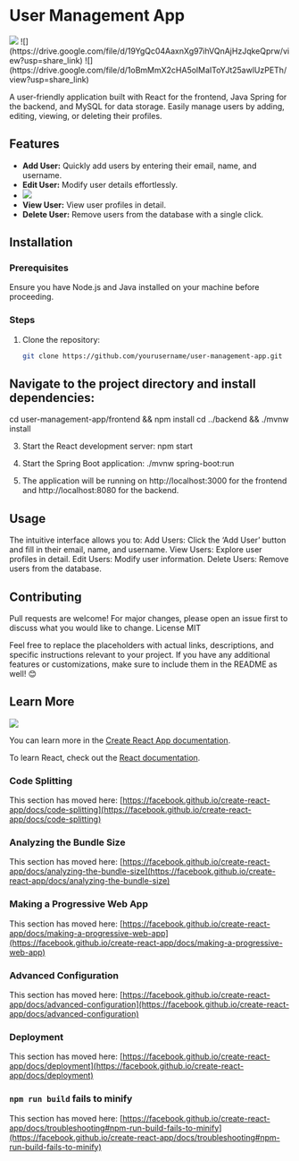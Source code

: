 # User Management App
<img src="https://drive.google.com/file/d/19YgQc04AaxnXg97ihVQnAjHzJqkeQprw/view?usp=share_link"/>
![](https://drive.google.com/file/d/19YgQc04AaxnXg97ihVQnAjHzJqkeQprw/view?usp=share_link)
![](https://drive.google.com/file/d/1oBmMmX2cHA5olMaIToYJt25awlUzPETh/view?usp=share_link)


A user-friendly application built with React for the frontend, Java Spring for the backend, and MySQL for data storage. Easily manage users by adding, editing, viewing, or deleting their profiles.

## Features

- **Add User:** Quickly add users by entering their email, name, and username.
- **Edit User:** Modify user details effortlessly.
- ![](https://drive.google.com/file/d/14HKJJqsyhtIxQ4USQDkCJa-sMAgblQYM/view?usp=share_link)
- **View User:** View user profiles in detail.
- **Delete User:** Remove users from the database with a single click.

## Installation

### Prerequisites

Ensure you have Node.js and Java installed on your machine before proceeding.

### Steps

1. Clone the repository:
   ```sh
   git clone https://github.com/yourusername/user-management-app.git
## Navigate to the project directory and install dependencies:
cd user-management-app/frontend && npm install
cd ../backend && ./mvnw install

3. Start the React development server:
npm start

4. Start the Spring Boot application:
./mvnw spring-boot:run 

5. The application will be running on http://localhost:3000 for the frontend and http://localhost:8080 for the backend.

## Usage
The intuitive interface allows you to:
Add Users: Click the ‘Add User’ button and fill in their email, name, and username.
View Users: Explore user profiles in detail.
Edit Users: Modify user information.
Delete Users: Remove users from the database.

## Contributing
Pull requests are welcome! For major changes, please open an issue first to discuss what you would like to change.
License
MIT

Feel free to replace the placeholders with actual links, descriptions, and specific instructions relevant to your project. If you have any additional features or customizations, make sure to include them in the README as well! 😊

## Learn More
![](https://drive.google.com/file/d/1ipbNkV58XjWOHjzMLhxg8tpOlT9Cgjuo/view?usp=share_link)

You can learn more in the [Create React App documentation](https://facebook.github.io/create-react-app/docs/getting-started).

To learn React, check out the [React documentation](https://reactjs.org/).

### Code Splitting

This section has moved here: [https://facebook.github.io/create-react-app/docs/code-splitting](https://facebook.github.io/create-react-app/docs/code-splitting)

### Analyzing the Bundle Size

This section has moved here: [https://facebook.github.io/create-react-app/docs/analyzing-the-bundle-size](https://facebook.github.io/create-react-app/docs/analyzing-the-bundle-size)

### Making a Progressive Web App

This section has moved here: [https://facebook.github.io/create-react-app/docs/making-a-progressive-web-app](https://facebook.github.io/create-react-app/docs/making-a-progressive-web-app)

### Advanced Configuration

This section has moved here: [https://facebook.github.io/create-react-app/docs/advanced-configuration](https://facebook.github.io/create-react-app/docs/advanced-configuration)

### Deployment

This section has moved here: [https://facebook.github.io/create-react-app/docs/deployment](https://facebook.github.io/create-react-app/docs/deployment)

### `npm run build` fails to minify

This section has moved here: [https://facebook.github.io/create-react-app/docs/troubleshooting#npm-run-build-fails-to-minify](https://facebook.github.io/create-react-app/docs/troubleshooting#npm-run-build-fails-to-minify)
